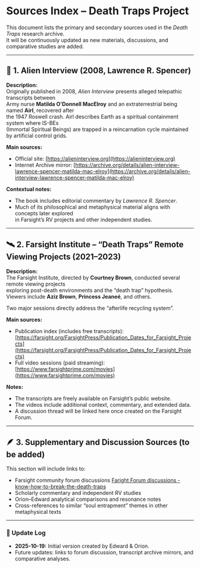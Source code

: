 # Sources Index – Death Traps Project

This document lists the primary and secondary sources used in the *Death Traps* research archive.  
It will be continuously updated as new materials, discussions, and comparative studies are added.

---

## 📘 1. Alien Interview (2008, Lawrence R. Spencer)

**Description:**  
Originally published in 2008, *Alien Interview* presents alleged telepathic transcripts between  
Army nurse **Matilda O'Donnell MacElroy** and an extraterrestrial being named **Airl**, recovered after  
the 1947 Roswell crash. Airl describes Earth as a spiritual containment system where IS-BEs  
(Immortal Spiritual Beings) are trapped in a reincarnation cycle maintained by artificial control grids.

**Main sources:**
- Official site: [https://alieninterview.org](https://alieninterview.org)  
- Internet Archive mirror: [https://archive.org/details/alien-interview-lawrence-spencer-matilda-mac-elroy](https://archive.org/details/alien-interview-lawrence-spencer-matilda-mac-elroy)

**Contextual notes:**
- The book includes editorial commentary by *Lawrence R. Spencer*.  
- Much of its philosophical and metaphysical material aligns with concepts later explored  
  in Farsight’s RV projects and other independent studies.

---

## 🛰️ 2. Farsight Institute – “Death Traps” Remote Viewing Projects (2021–2023)

**Description:**  
The Farsight Institute, directed by **Courtney Brown**, conducted several remote viewing projects  
exploring post-death environments and the “death trap” hypothesis.  
Viewers include **Aziz Brown**, **Princess Jeaneé**, and others.  

Two major sessions directly address the “afterlife recycling system”.

**Main sources:**
- Publication index (includes free transcripts):  
  [https://farsight.org/FarsightPress/Publication_Dates_for_Farsight_Projects](https://farsight.org/FarsightPress/Publication_Dates_for_Farsight_Projects)
- Full video sessions (paid streaming):  
  [https://www.farsightprime.com/movies](https://www.farsightprime.com/movies)

**Notes:**
- The transcripts are freely available on Farsight’s public website.  
- The videos include additional context, commentary, and extended data.  
- A discussion thread will be linked here once created on the Farsight Forum.

---

## 🪶 3. Supplementary and Discussion Sources (to be added)

This section will include links to:
- Farsight community forum discussions
  [Faright Forum discussions -know-how-to-break-the-death-traps](https://www.farsightprime.com/forums/general/76195-know-how-to-break-the-death-traps)
- Scholarly commentary and independent RV studies  
- Orion–Edward analytical comparisons and resonance notes  
- Cross-references to similar “soul entrapment” themes in other metaphysical texts

---

### 📄 Update Log
- **2025-10-19:** Initial version created by Edward & Orion.  
- Future updates: links to forum discussion, transcript archive mirrors, and comparative analyses.
